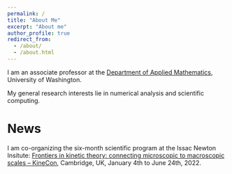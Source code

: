 ```yaml
---
permalink: /
title: "About Me"
excerpt: "About me"
author_profile: true
redirect_from: 
  - /about/
  - /about.html
---
```


I am an associate professor at the [Department of Applied Mathematics](https://amath.washington.edu), University of Washington.

My general research interests lie in numerical analysis and scientific computing.

News
======
I am co-organizing the six-month scientific program at the Issac Newton Insitute: [Frontiers in kinetic theory: connecting microscopic to macroscopic scales – KineCon](https://www.newton.ac.uk/event/fkt/), Cambridge, UK, January 4th to June 24th, 2022.
